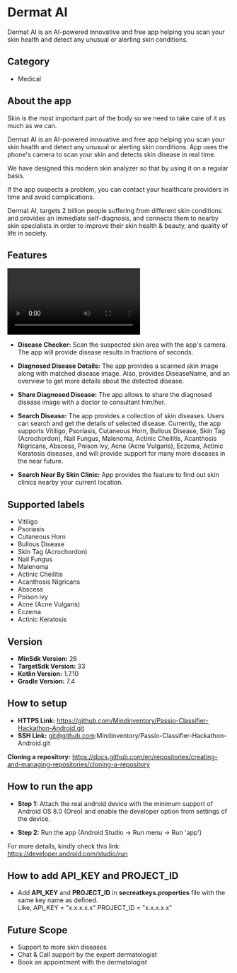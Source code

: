 # Dermat AI
Dermat AI is an AI-powered innovative and free app helping you scan your skin health and detect any
unusual or alerting skin conditions.

## Category
- Medical

## About the app
Skin is the most important part of the body so we need to take care of it as much as we can.

Dermat AI is an AI-powered innovative and free app helping you scan your skin health and detect any
unusual or alerting skin conditions. App uses the phone's camera to scan your skin and detects skin disease in real time.

We have designed this modern skin analyzer so that by using it on a regular basis.

If the app suspects a problem, you can contact your healthcare providers in time and avoid
complications.

Dermat AI, targets 2 billion people suffering from different skin conditions and provides an
immediate self-diagnosis, and connects them to nearby skin specialists in order to improve their
skin health & beauty, and quality of life in society.

## Features

![](/media/DermatAI.mp4)

- **Disease Checker:** Scan the suspected skin area with the app's camera. The app will provide disease
results in fractions of seconds.

- **Diagnosed Disease Details:** The app provides a scanned skin image along with matched disease image.
Also, provides DiseaseName, and an overview to get more details about the detected disease.

- **Share Diagnosed Disease:** The app allows to share the diagnosed disease image with a doctor to
consultant him/her.

- **Search Disease:**  The app provides a collection of skin diseases. Users can search and get the
details of selected disease. Currently, the app supports Vitiligo, Psoriasis, Cutaneous Horn, Bullous
Disease, Skin Tag (Acrochordon), Nail Fungus, Malenoma, Actinic Cheilitis, Acanthosis Nigricans,
Abscess, Poison ivy, Acne (Acne Vulgaris), Eczema, Actinic Keratosis diseases, and will provide
support for many more diseases in the near future.

- **Search Near By Skin Clinic:** App provides the feature to find out skin clinics nearby your current
location.

## Supported labels
- Vitiligo 
- Psoriasis
- Cutaneous Horn
- Bullous Disease
- Skin Tag (Acrochordon)
- Nail Fungus
- Malenoma
- Actinic Cheilitis
- Acanthosis Nigricans 
- Abscess
- Poison ivy
- Acne (Acne Vulgaris)
- Eczema
- Actinic Keratosis

## Version
- **MinSdk Version:** 26 
- **TargetSdk Version:** 33
- **Kotlin Version:** 1.7.10
- **Gradle Version:** 7.4

## How to setup
- **HTTPS Link:** https://github.com/Mindinventory/Passio-Classifier-Hackathon-Android.git
- **SSH Link:** git@github.com:Mindinventory/Passio-Classifier-Hackathon-Android.git

**Cloning a repository:**
https://docs.github.com/en/repositories/creating-and-managing-repositories/cloning-a-repository 

## How to run the app
- **Step 1:** Attach the real android device with the minimum support of Android OS 8.0 (Oreo) and enable the developer option from settings of the device.

- **Step 2:** Run the app (Android Studio -> Run menu -> Run 'app')

For more details, kindly check this link:
https://developer.android.com/studio/run

## How to add API_KEY and PROJECT_ID
- Add **API_KEY** and **PROJECT_ID** in **secreatkeys.properties** file with the same key name as defined.  
Like, 
API_KEY = "x.x.x.x.x"
PROJECT_ID = "x.x.x.x.x"

## Future Scope
- Support to more skin diseases
- Chat & Call support by the expert dermatologist
- Book an appointment with the dermatologist